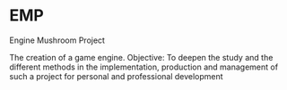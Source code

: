 # EMP
Engine Mushroom Project

The creation of a game engine. Objective: To deepen the study and the different methods in the implementation, production and management of such a project for personal and professional development
